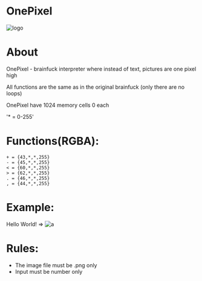 # OnePixel
![logo](https://github.com/KriperPlay/OnePixel/assets/92634754/ea21acc3-841d-42fe-83b0-76855cc7ada7)

# About 
OnePixel - brainfuck interpreter where instead of text, pictures are one pixel high

All functions are the same as in the original brainfuck (only there are no loops)

OnePixel have 1024 memory cells 0 each

'* = 0-255'

# Functions(RGBA):
```
+ = {43,*,*,255}
- = {45,*,*,255}
< = {60,*,*,255}
> = {62,*,*,255}
. = {46,*,*,255}
, = {44,*,*,255}
```

# Example:

Hello World! => 
![a](https://github.com/KriperPlay/OnePixel/assets/92634754/62bcd2e0-8ea3-4a8d-bf9e-aa7c655d7040)

# Rules:
* The image file must be .png only
* Input must be number only

